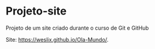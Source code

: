 # Projeto-site
 Projeto de um site criado durante o curso de Git e GitHub
 
 Site:
 https://weslix.github.io/Ola-Mundo/.
